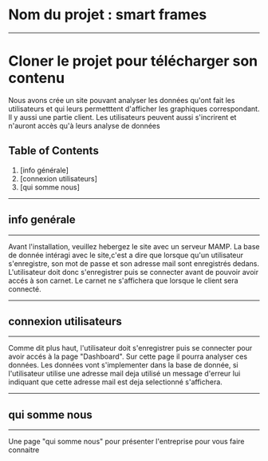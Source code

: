 # Nom du projet : smart frames 
***
# Cloner le projet pour télécharger son contenu
Nous avons crée un site pouvant analyser les données qu'ont fait les utilisateurs et qui leurs permetttent d'afficher les graphiques correspondant.
Il y aussi une partie client. Les utilisateurs peuvent aussi s'incrirent et n'auront accès qu'à leurs analyse de données

## Table of Contents
1. [info générale]
2. [connexion utilisateurs]
3. [qui somme nous]
***
## info genérale
***
Avant l'installation, veuillez hebergez le site avec un serveur MAMP.
La base de donnée intéragi avec le site,c'est a dire que lorsque qu'un utilisateur s'enregistre, son mot de passe et son adresse mail sont enregistrés dedans.
L'utilisateur doit donc s'enregistrer puis se connecter avant de pouvoir avoir accés à son carnet. Le carnet ne s'affichera que lorsque le client sera connecté.
***
## connexion utilisateurs
***
Comme dit plus haut, l'utilisateur doit s'enregistrer puis se connecter pour avoir accés à la page "Dashboard". Sur cette page il pourra analyser ces données.
Les données vont s'implementer dans la base de donnée, si l'utilisateur utilise une adresse mail deja utilisé un message d'erreur lui indiquant que cette adresse mail est deja selectionné s'affichera.
***
## qui somme nous
***
Une page "qui somme nous" pour présenter l'entreprise pour vous faire connaitre


